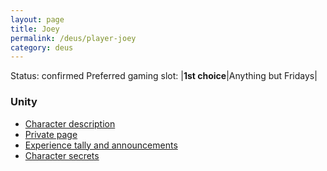 ```yaml
---
layout: page
title: Joey
permalink: /deus/player-joey
category: deus
---
```

Status: confirmed
Preferred gaming slot:
|__1st choice__|Anything but Fridays|
### Unity
* [Character description](char-public-joey)
* [Private page](char-private-joey)
* [Experience tally and announcements](announce-joey)
* [Character secrets](char-secrets-joey)

